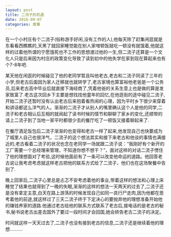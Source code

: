 ```yaml
---
layout: post
title: 二流子的机遇
date: 2016-09-07
categories: 故事
---
```


在一个小村庄有个二流子(俗称游手好闲,没有工作的人),他每天除了赶集闲逛就是东看看西瞧瞧的,天黑了就回家睡觉能在别人家噌顿饭就吃一顿没有就饿着,他就这样的过着他所谓的宁愿饿死也不工作的思想渡过他的一生,但二流子还算是一个文化人只是后来因为村庄的政策变化导致了读到初中的他失学在家到现在算起来也有个7-8年吧.

某天他在闲逛的时候碰见了他的老同学暂且叫他老古,老古和二流子同读了三年的小学,但老古后面因为家人迁移就也就转学了,老古家境也算富裕他老爸是一个公务员,后来老古高中毕业后就直接下海经商了,凭着他爸的关系生意上也是做的算是发家致富了.老古这次回乡下主要是想找找他童年的回忆,在他逛街的途中碰见二流子,开始二流子还暂时没有认出老古后来抱着看热闹的心理，因为平时乡下很少来穿着和讲话都这么洋气的人。渐渐的二流子才从别人的嘴里确认这个人是他的同学,二流子和老古相认后互相的就闹起了读书时候的情节和聊聊了家乡的变化,还顺带的请上二流子到了当地一家平时都很少去的餐厅吃了一顿饭又接着聊起来了.

在餐厅酒足饭包后二流子渐渐的也变得和老古一样了起来,他发现自己也快要成为了城里人自己也很洋气，二流子的这个想法其实和接下来老古和他谈的事情也满接近的,老古看着二流子的状况也念在老同学一场就跟二流子说：“我刚好有个新开的工厂需要一个总经理来管理，不知道你想不想干？”，面对这样的对话二流子愣住了他的理想面对了考验,这时候他面前有了一条可以改变他命运的道路。他回答老古说让我考虑考虑就这样老古把他的联系方式给了二流子，他们也在这场聚餐中告别了.

晚上回家后,二流子心里总是忐忑不安考虑着他的事业,带着这样的想法和心理上床睡觉了结果也就得到了一晚的失眠,渐渐的这样的想法一天两天的过去了,二流子还是没有拿定主意,白天在路上游荡的时候发现自己如同一具行尸走肉,因为他都在思考着他的前途,就这样过了三天二流子终于下定决心的要抛弃他的理想准备开始他的赚钱养家的道路.他通过老古给他的联系方式联系了老古后,接电话的是老古的秘书,秘书说老古出差去国外了要过一段时间才会回国,她会转告老古二流子的决定。

时间就这样一天天过去了,二流子也没有接到老古的信息,二流子还是继续着他的理想..........
